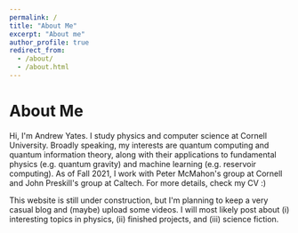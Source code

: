 ```yaml
---
permalink: /
title: "About Me"
excerpt: "About me"
author_profile: true
redirect_from: 
  - /about/
  - /about.html
---
```


About Me
======

Hi, I'm Andrew Yates. I study physics and computer science at Cornell University. Broadly speaking, my interests are quantum computing and quantum information theory, along with their applications to fundamental physics (e.g. quantum gravity) and machine learning (e.g. reservoir computing). As of Fall 2021, I work with Peter McMahon's group at Cornell and John Preskill's group at Caltech. For more details, check my CV :)

This website is still under construction, but I'm planning to keep a very casual blog and (maybe) upload some videos. I will most likely post about (i) interesting topics in physics, (ii) finished projects, and (iii) science fiction.
